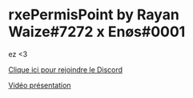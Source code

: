 # rxePermisPoint by Rayan Waize#7272 x Enøs#0001



ez <3

[Clique ici pour rejoindre le Discord](https://discord.gg/yGFBCdv2Nm)

[Vidéo présentation](https://youtu.be/4bNFGzZuDaI)
 

